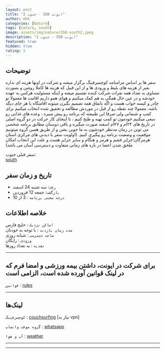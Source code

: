 ```yaml
---
layout: post
title: "ایونت 350 - جنوب 2"
author: mhk
categories: [Nature]
tags: [nature, south]
image: assets/img/nature/350-south2.jpeg
description: "ایونت 350 - جنوب 2"
featured: true
hidden: true
rating: 5
---
```


## توضیحات
سفر ها بر اساس مرامنامه کوچسرفینگ برگزار میشه و شرکت در اونها هزینه ای نداره بغیر از هزینه های بلیط و ورودی ها و از این قبیل  که هزینه ها کاملا روشن و بصورت مساوی به تعداد همه نفرات شرکت کننده تقسیم میشه و اینکه مسئولیت هرکس به عهده خودشه و در عین حال همگی به هم کمک میکنیم و هوای همو داریم اقامت ها معمولا تو چادر و کیسه خواب هست و اگه باتفاق همه تصمیم بگیرن میتونه اقامتگاه یا هر جای دیگه باشه، معمولا چند نقطه رو از قبل در موردش مطالعه و تحقیق شده انتخاب میکنیم برای کمپ و شبمانی ولی صرفا این طبیعته که برنامه رو پیش میبره ، وعده های غذایی رو سعی میکنیم خودمون تو کمپ تهیه و طبخ کنیم ، تا اینجای کار حرکت در دو گروه اصلی در تاریخ های ۲۴ام و ۲۷ام اسفند صورت میگیره و باقی دوستان مطابق برنامه شخصی می تونن در زمان مدنظر خودشون به ما جوین بشن و از طریق همین گروه میتونیم موقعیت و وضعیت برنامه رو پیگیری کنیم.
(اولویت سفر با دیدنی های مرکزی استان هرمزگان؛جزایر قشم و هرمز و هنگام و سایر جزایر هست و علت این انتخاب امکان ملحق شدن اعضا در بازه های زمانی متفاوت و دسترسی آسان می باشد)  

سفر قبلی جنوب:  
[south](/south)  

## تاریخ و زمان سفر  
  - `رفت`: سه شنبه 24 اسفند  
  - `بازگشت`: جمعه 12 فروردین   
  - `درجه سختی برنامه` : 3 از 10  


## خلاصه اطلاعات
`اماکن نزدیک` : خلیج فارس   
`مدت زمان بازدید` : با توجه به خودتان   
`ساعت دسترسی` : شبانه روزی  
`ورودی` : رایگان  
`تغذیه` : به تعداد روزها

---

## برای شرکت در ایونت، داشتن بیمه ورزشی و امضا فرم که در لینک قوانین آورده شده است، الزامی است

`قوانین` : [rules](/rules-weekend)  

---

## لینک‌ها

`کوچسرفینگ` : [couchsurfing](https://www.couchsurfing.com/events/2-to-the-south-2) [نیاز به vpn]  

`گروه موقت واتساپ` : [whatsapp](https://chat.whatsapp.com/IFR9en1BA7JKZkYXwgcZuS)  

`آب و هوا` : [weather]()

---
---